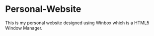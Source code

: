 # Personal-Website
This is my personal website designed using Winbox which is a HTML5 Window Manager. 
